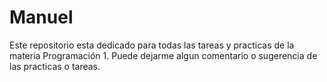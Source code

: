 # Manuel
Este repositorio esta dedicado para todas las tareas y practicas de la materia Programación 1. Puede dejarme algun comentario o sugerencia de las practicas o tareas.
